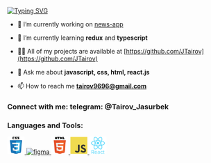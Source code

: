 [![Typing SVG](https://readme-typing-svg.herokuapp.com?font=Fira+Code&size=24&pause=1000&color=00F70E&background=000000&vCenter=true&width=1000&height=60&lines=%3E+HI!+I+am+Jasur!;%3E+Passionate+frontend-developer)](https://git.io/typing-svg)

- 🔭 I’m currently working on [news-app](https://github.com/JTairov/news-app)

- 🌱 I’m currently learning **redux** and **typescript**

- 👨‍💻 All of my projects are available at [https://github.com/JTairov](https://github.com/JTairov)

- 💬 Ask me about **javascript, css, html, react.js**

- 📫 How to reach me **tairov9696@gmail.com**

<h3 align="left">Connect with me: telegram: @Tairov_Jasurbek</h3>
<p align="left">
</p>

<h3 align="left">Languages and Tools:</h3>
<p align="left"> <a href="https://www.w3schools.com/css/" target="_blank" rel="noreferrer"> <img src="https://raw.githubusercontent.com/devicons/devicon/master/icons/css3/css3-original-wordmark.svg" alt="css3" width="40" height="40"/> </a> <a href="https://www.figma.com/" target="_blank" rel="noreferrer"> <img src="https://www.vectorlogo.zone/logos/figma/figma-icon.svg" alt="figma" width="40" height="40"/> </a> <a href="https://www.w3.org/html/" target="_blank" rel="noreferrer"> <img src="https://raw.githubusercontent.com/devicons/devicon/master/icons/html5/html5-original-wordmark.svg" alt="html5" width="40" height="40"/> </a> <a href="https://developer.mozilla.org/en-US/docs/Web/JavaScript" target="_blank" rel="noreferrer"> <img src="https://raw.githubusercontent.com/devicons/devicon/master/icons/javascript/javascript-original.svg" alt="javascript" width="40" height="40"/> </a> <a href="https://reactjs.org/" target="_blank" rel="noreferrer"> <img src="https://raw.githubusercontent.com/devicons/devicon/master/icons/react/react-original-wordmark.svg" alt="react" width="40" height="40"/> </a> </p>

<!-- [![GitHub Streak](http://github-readme-streak-stats.herokuapp.com?user=JTairov&theme=tokyonight)](https://git.io/streak-stats) -->

